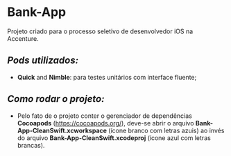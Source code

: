#  **Bank-App**

Projeto criado para o processo seletivo de desenvolvedor iOS na Accenture.

## *Pods utilizados:*
- **Quick** and **Nimble**: para testes unitários com interface fluente;

## *Como rodar o projeto:*
- Pelo fato de o projeto conter o gerenciador de dependências **Cocoapods** (https://cocoapods.org/), deve-se abrir o arquivo **Bank-App-CleanSwift.xcworkspace** (ícone branco com letras azuis) ao invés do arquivo **Bank-App-CleanSwift.xcodeproj** (ícone azul com letras brancas).



